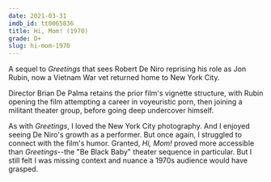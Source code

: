 ```yaml
---
date: 2021-03-31
imdb_id: tt0065836
title: Hi, Mom! (1970)
grade: D+
slug: hi-mom-1970
---
```


A sequel to <span data-imdb-id="tt0063036">_Greetings_</span> that sees Robert De Niro reprising his role as Jon Rubin, now a Vietnam War vet returned home to New York City.

<!-- end -->

Director Brian De Palma retains the prior film's vignette structure, with Rubin opening the film attempting a career in voyeuristic porn, then joining a militant theater group, before going deep undercover himself.

As with _Greetings_, I loved the New York City photography. And I enjoyed seeing De Niro's growth as a performer. But once again, I struggled to connect with the film's humor. Granted, _Hi, Mom!_ proved more accessible than _Greetings_--the "Be Black Baby" theater sequence in particular. But I still felt I was missing context and nuance a 1970s audience would have grasped.